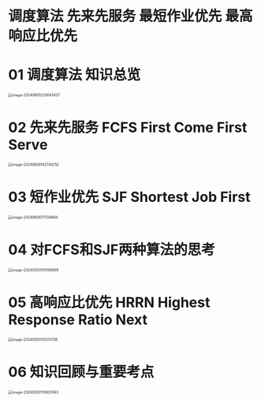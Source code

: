 # 调度算法 先来先服务 最短作业优先 最高响应比优先



# 01 调度算法 知识总览

<img src="https://cvp.oss-cn-shanghai.aliyuncs.com/picgo/202406052206648.png" alt="image-20240605220645437" style="zoom:50%;" />



# 02 先来先服务 FCFS First Come First Serve

<img src="https://cvp.oss-cn-shanghai.aliyuncs.com/picgo/202406081427097.png" alt="image-20240608142740252" style="zoom:50%;" />



# 03 短作业优先 SJF Shortest Job First

<img src="https://cvp.oss-cn-shanghai.aliyuncs.com/picgo/202406081711408.png" alt="image-20240608171134664" style="zoom:50%;" />



# 04 对FCFS和SJF两种算法的思考

<img src="https://cvp.oss-cn-shanghai.aliyuncs.com/picgo/202405031015002.png" alt="image-20240503101556899" style="zoom:50%;" />



# 05 高响应比优先 HRRN Highest Response Ratio Next

<img src="https://cvp.oss-cn-shanghai.aliyuncs.com/picgo/202405031120977.png" alt="image-20240503112013708" style="zoom:50%;" />



# 06 知识回顾与重要考点

<img src="https://cvp.oss-cn-shanghai.aliyuncs.com/picgo/202405031158749.png" alt="image-20240503115803593" style="zoom:50%;" />